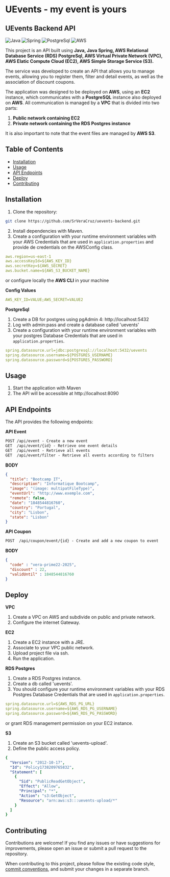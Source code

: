 # UEvents - my event is yours
## UEvents Backend API

![Java](https://img.shields.io/badge/java-%23ED8B00.svg?style=for-the-badge&logo=openjdk&logoColor=white)
![Spring](https://img.shields.io/badge/spring-%236DB33F.svg?style=for-the-badge&logo=spring&logoColor=white)
![PostgreSql](https://img.shields.io/badge/PostgreSql-0d7ebf.svg?style=for-the-badge&logo=postgresql&logoColor=white)
![AWS](https://img.shields.io/badge/AWS-%23FF9900.svg?style=for-the-badge&logo=amazon-aws&logoColor=white)

This project is an API built using **Java, Java Spring, AWS Relational Database Service (RDS) PostgreSql, 
AWS Virtual Private Network (VPC), AWS Elatic Compute Cloud (EC2), AWS Simple Storage Service (S3).**

The service was developed to create an API that allows you to manage events, 
allowing you to register them, filter and detail events, 
as well as the association of discount coupons.

The application was designed to be deployed on **AWS**, using an **EC2** instance, 
which communicates with a **PostgreSQL** instance also deployed on **AWS**. 
All communication is managed by a **VPC** that is divided into two parts: 
1. **Public network containing EC2**
2. **Private network containing the RDS Postgres instance** 

It is also important to note that the event files are managed by **AWS S3**.

## Table of Contents

- [Installation](#installation)
- [Usage](#usage)
- [API Endpoints](#api-endpoints)
- [Deploy](#deploy)
- [Contributing](#contributing)

## Installation

1. Clone the repository:

```bash
git clone https://github.com/SrVeraCruz/uevents-backend.git
```

2. Install dependencies with Maven.
3. Create a configuration with your runtime environment variables with your 
AWS Credentials that are used in `application.properties` and provide de credentials 
on the AWSConfig class.

```yaml
aws.region=us-east-1
aws.accessKeyId=${AWS_KEY_ID}
aws.secretKey=${AWS_SECRET}
aws.bucket.name=${AWS_S3_BUCKET_NAME}
```

or configure locally the **AWS CLI** in your machine

**Config Values**

```yaml
AWS_KEY_ID=VALUE;AWS_SECRET=VALUE2
```

**PostgreSql**

1. Create a DB for postgres using pgAdmin 4: http://localhost:5432
2. Log with admin:pass and create a database called 'uevents'
3. Create a configuration with your runtime environment variables with your
   postgres Database Credentials that are used in `application.properties`.

```yaml
spring.datasource.url=jdbc:postgresql://localhost:5432/uevents
spring.datasource.username=${POSTGRES_USERNAME}
spring.datasource.password=${POSTGRES_PASSWORD}
```

## Usage

1. Start the application with Maven
2. The API will be accessible at http://localhost:8090

## API Endpoints
The API provides the following endpoints:

**API Event**
```markdown
POST /api/event - Create a new event
GET  /api/event/{id} - Retrieve one event details
GET  /api/event - Retrieve all events
GET  /api/event/filter - Retrieve all events according to filters
```

**BODY**
```json
{
  "title": "Bootcamp IT",
  "description": "Informatique Bootcamp",
  "image": "(image: multipatFileType)",
  "eventUrl": "http://www.exemple.com",
  "remote": false,
  "date": "1848544816760",
  "country": "Portugal",
  "city": "Lisbon",
  "state": "Lisbon"
}
```

**API Coupon**
```markdown
POST  /api/coupon/event/{id} - Create and add a new coupon to event
```

**BODY**
```json
{
  "code" : "vera-prime22-2025",
  "discount" : 22,
  "validUntil" : 1848544816760
}
```

## Deploy

**VPC**

1. Create a VPC on AWS and subdivide on public and private network.
2. Configure the internet Gateway.

**EC2**

1. Create a EC2 instance with a JRE.
2. Associate to your VPC public network.
3. Upload project file via ssh.
4. Run the application.

**RDS Postgres**

1. Create a RDS Postgres instance.
2. Create a db called 'uevents'.
3. You should configure your runtime environment variables with your
      RDS Postgres Database Credentials that are used in `application.properties`.

```yaml
spring.datasource.url=${AWS_RDS_PG_URL}
spring.datasource.username=${AWS_RDS_PG_USERNAME}
spring.datasource.password=${AWS_RDS_PG_PASSWORD}
```

or grant RDS management permission on your EC2 instance.

**S3**

1. Create an S3 bucket called 'uevents-upload'.
2. Define the public access policy.

```yaml
{
  "Version": "2012-10-17",
  "Id": "Policy1738209765832",
  "Statement": [
    {
      "Sid": "PublicReadGetObject",
      "Effect": "Allow",
      "Principal": "*",
      "Action": "s3:GetObject",
      "Resource": "arn:aws:s3:::uevents-upload/*"
    }
  ]
}
```

## Contributing

Contributions are welcome! If you find any issues or have suggestions for improvements, please open an issue or submit a pull request to the repository.

When contributing to this project, please follow the existing code style, [commit conventions](https://www.conventionalcommits.org/en/v1.0.0/), and submit your changes in a separate branch.